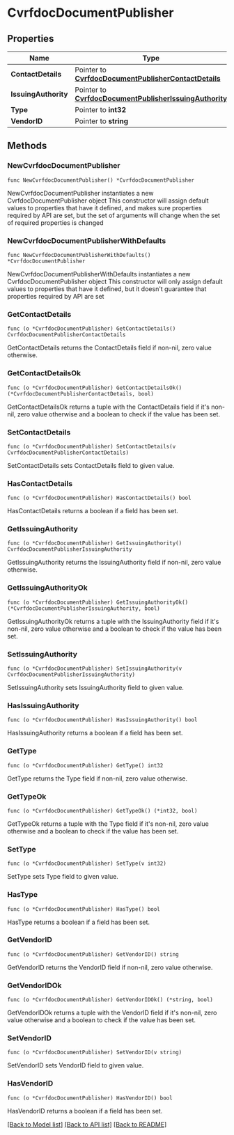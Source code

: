 # CvrfdocDocumentPublisher

## Properties

Name | Type | Description | Notes
------------ | ------------- | ------------- | -------------
**ContactDetails** | Pointer to [**CvrfdocDocumentPublisherContactDetails**](cvrfdocDocumentPublisherContactDetails.md) |  | [optional] 
**IssuingAuthority** | Pointer to [**CvrfdocDocumentPublisherIssuingAuthority**](cvrfdocDocumentPublisherIssuingAuthority.md) |  | [optional] 
**Type** | Pointer to **int32** |  | [optional] 
**VendorID** | Pointer to **string** |  | [optional] 

## Methods

### NewCvrfdocDocumentPublisher

`func NewCvrfdocDocumentPublisher() *CvrfdocDocumentPublisher`

NewCvrfdocDocumentPublisher instantiates a new CvrfdocDocumentPublisher object
This constructor will assign default values to properties that have it defined,
and makes sure properties required by API are set, but the set of arguments
will change when the set of required properties is changed

### NewCvrfdocDocumentPublisherWithDefaults

`func NewCvrfdocDocumentPublisherWithDefaults() *CvrfdocDocumentPublisher`

NewCvrfdocDocumentPublisherWithDefaults instantiates a new CvrfdocDocumentPublisher object
This constructor will only assign default values to properties that have it defined,
but it doesn't guarantee that properties required by API are set

### GetContactDetails

`func (o *CvrfdocDocumentPublisher) GetContactDetails() CvrfdocDocumentPublisherContactDetails`

GetContactDetails returns the ContactDetails field if non-nil, zero value otherwise.

### GetContactDetailsOk

`func (o *CvrfdocDocumentPublisher) GetContactDetailsOk() (*CvrfdocDocumentPublisherContactDetails, bool)`

GetContactDetailsOk returns a tuple with the ContactDetails field if it's non-nil, zero value otherwise
and a boolean to check if the value has been set.

### SetContactDetails

`func (o *CvrfdocDocumentPublisher) SetContactDetails(v CvrfdocDocumentPublisherContactDetails)`

SetContactDetails sets ContactDetails field to given value.

### HasContactDetails

`func (o *CvrfdocDocumentPublisher) HasContactDetails() bool`

HasContactDetails returns a boolean if a field has been set.

### GetIssuingAuthority

`func (o *CvrfdocDocumentPublisher) GetIssuingAuthority() CvrfdocDocumentPublisherIssuingAuthority`

GetIssuingAuthority returns the IssuingAuthority field if non-nil, zero value otherwise.

### GetIssuingAuthorityOk

`func (o *CvrfdocDocumentPublisher) GetIssuingAuthorityOk() (*CvrfdocDocumentPublisherIssuingAuthority, bool)`

GetIssuingAuthorityOk returns a tuple with the IssuingAuthority field if it's non-nil, zero value otherwise
and a boolean to check if the value has been set.

### SetIssuingAuthority

`func (o *CvrfdocDocumentPublisher) SetIssuingAuthority(v CvrfdocDocumentPublisherIssuingAuthority)`

SetIssuingAuthority sets IssuingAuthority field to given value.

### HasIssuingAuthority

`func (o *CvrfdocDocumentPublisher) HasIssuingAuthority() bool`

HasIssuingAuthority returns a boolean if a field has been set.

### GetType

`func (o *CvrfdocDocumentPublisher) GetType() int32`

GetType returns the Type field if non-nil, zero value otherwise.

### GetTypeOk

`func (o *CvrfdocDocumentPublisher) GetTypeOk() (*int32, bool)`

GetTypeOk returns a tuple with the Type field if it's non-nil, zero value otherwise
and a boolean to check if the value has been set.

### SetType

`func (o *CvrfdocDocumentPublisher) SetType(v int32)`

SetType sets Type field to given value.

### HasType

`func (o *CvrfdocDocumentPublisher) HasType() bool`

HasType returns a boolean if a field has been set.

### GetVendorID

`func (o *CvrfdocDocumentPublisher) GetVendorID() string`

GetVendorID returns the VendorID field if non-nil, zero value otherwise.

### GetVendorIDOk

`func (o *CvrfdocDocumentPublisher) GetVendorIDOk() (*string, bool)`

GetVendorIDOk returns a tuple with the VendorID field if it's non-nil, zero value otherwise
and a boolean to check if the value has been set.

### SetVendorID

`func (o *CvrfdocDocumentPublisher) SetVendorID(v string)`

SetVendorID sets VendorID field to given value.

### HasVendorID

`func (o *CvrfdocDocumentPublisher) HasVendorID() bool`

HasVendorID returns a boolean if a field has been set.


[[Back to Model list]](../README.md#documentation-for-models) [[Back to API list]](../README.md#documentation-for-api-endpoints) [[Back to README]](../README.md)


